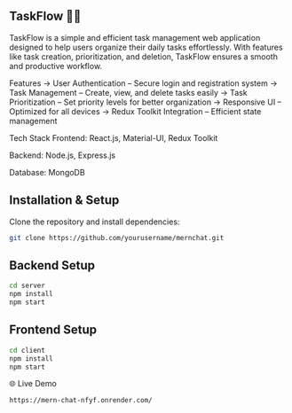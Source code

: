 ## TaskFlow 📝🚀
TaskFlow is a simple and efficient task management web application designed to help users organize their daily tasks effortlessly. With features like task creation, prioritization, and deletion, TaskFlow ensures a smooth and productive workflow.

Features
-> User Authentication – Secure login and registration system
-> Task Management – Create, view, and delete tasks easily
-> Task Prioritization – Set priority levels for better organization
-> Responsive UI – Optimized for all devices
-> Redux Toolkit Integration – Efficient state management

Tech Stack
Frontend: React.js, Material-UI, Redux Toolkit

Backend: Node.js, Express.js

Database: MongoDB


## Installation & Setup

Clone the repository and install dependencies:

```bash
git clone https://github.com/yourusername/mernchat.git  
```
## Backend Setup

```bash
cd server  
npm install  
npm start 
```
## Frontend Setup

```bash
cd client  
npm install  
npm start  
```
🌐 Live Demo

```bash
https://mern-chat-nfyf.onrender.com/ 
```